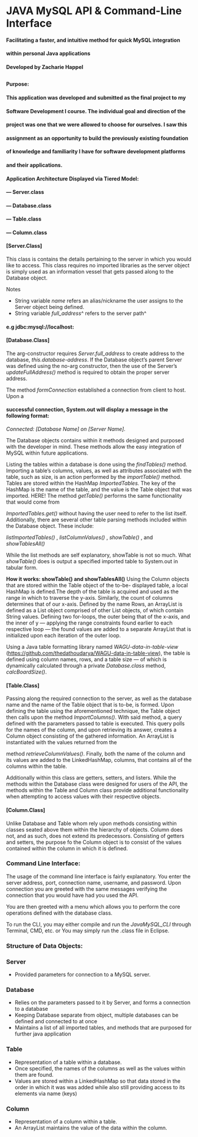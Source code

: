 # JAVA MySQL API & Command-Line Interface

#### Facilitating a faster, and intuitive method for quick MySQL integration

#### within personal Java applications

#### Developed by Zacharie Happel
##

#### Purpose:

#### This application was developed and submitted as the final project to my

#### Software Development I course. The individual goal and direction of the

#### project was one that we were allowed to choose for ourselves. I saw this

#### assignment as an opportunity to build the previously existing foundation

#### of knowledge and familiarity I have for software development platforms

#### and their applications.

#### Application Architecture Displayed via Tiered Model:

#### — Server.class

#### — Database.class

#### — Table.class

#### — Column.class


#### [Server.Class]

This class is contains the details pertaining to the server in which you would like
to access. This class requires no imported libraries as the server object is simply
used as an information vessel that gets passed along to the Database object.

Notes

- String variable _name_ refers an alias/nickname the user assigns to the Server
    object being defined.
- String variable _full_address_^ refers to the server path^

#### e.g jdbc:mysql://localhost:

#### [Database.Class]

The arg-constructor requires _Server.full_address_ to create address to the
database, _this.database-address_. If the Database object’s parent Server was
defined using the no-arg constructor, then the use of the Server’s
_updateFullAddress()_ method is required to obtain the proper server address.

The method _formConnection_ established a connection from client to host. Upon a

#### successful connection, System.out will display a message in the following format:

_Connected: [Database Name] on [Server Name]_.

The Database objects contains within it methods designed and purposed with the
developer in mind. These methods allow the easy integration of MySQL within
future applications.

Listing the tables within a database is done using the _findTables()_ method.
Importing a table’s columns, values, as well as attributes associated with the
table, such as size, is an action performed by the _importTable()_ method. Tables
are stored within the HashMap _ImportedTables._ The key of the HashMap is the
name of the table, and the value is the Table object that was imported. HERE! The
method _getTable()_ performs the same functionality that would come from


_ImportedTables.get()_ without having the user need to refer to the list itself.
Additionally, there are several other table parsing methods included within the
Database object. These include:

_listImportedTables()_ , _listColumnValues()_ , _showTable()_ , and
_showTablesAll()_

While the list methods are self explanatory, showTable is not so much.
What _showTable()_ does is output a specified imported table to System.out in
tabular form.

**How it works: showTable() and showTablesAll()**
Using the Column objects that are stored within the Table object of the to-be-
displayed table, a local HashMap is defined.The depth of the table is acquired
and used as the range in which to traverse the y-axis. Similarly, the count of
columns determines that of our x-axis. Defined by the name Rows, an ArrayList
is defined as a List object comprised of other List objects, of which contain String
values. Defining two for-loops, the outer being that of the x-axis, and the inner of
y — applying the range constraints found earlier to each respective loop — the
found values are added to a separate ArrayList that is initialized upon each
iteration of the outer loop.

Using a Java table formatting library named _WAGU-data-in-table-view_ (https://github.com/thedathoudarya/WAGU-data-in-table-view), the table is defined using
column names, rows, and a table size — of which is dynamically calculated
through a private _Database.class_ method, _calcBoardSize()_.

#### [Table.Class]

Passing along the required connection to the server, as well as the database name
and the name of the Table object that is to-be, is formed. Upon defining the table
using the aforementioned technique, the Table object then calls upon the method
_ImportColumns()_. With said method, a query defined with the parameters
passed to table is executed. This query polls for the names of the column, and
upon retrieving its answer, creates a Column object consisting of the gathered
information. An ArrayList is instantiated with the values returned from the


method _retrieveColumnValues()_. Finally, both the name of the column and
its values are added to the LinkedHashMap, columns, that contains all of the
columns within the table.

Additionally within this class are getters, setters, and listers. While the methods
within the Database class were designed for users of the API, the methods within
the Table and Column class provide additional functionality when attempting to
access values with their respective objects.

#### [Column.Class]

Unlike Database and Table whom rely upon methods consisting within classes
seated above them within the hierarchy of objects. Column does not, and as such,
does not extend its predecessors. Consisting of getters and setters, the purpose fo
the Column object is to consist of the values contained within the column in
which it is defined.

### Command Line Interface:

The usage of the command line interface is fairly explanatory. You enter the
server address, port, connection name, username, and password. Upon
connection you are greeted with the same messages verifying the connection that
you would have had you used the API.

You are then greeted with a menu which allows you to perform the core
operations defined with the database class.

To run the CLI, you may either compile and run the _JavaMySQL_CLI_ through
Terminal, CMD, etc. or You may simply run the .class file in Eclipse.


### Structure of Data Objects:

### Server

- Provided parameters for connection to a MySQL server.

### Database

- Relies on the parameters passed to it by Server, and forms a connection to a
    database
- Keeping Database separate from object, multiple databases can be defined and
    connected to at once
- Maintains a list of all imported tables, and methods that are purposed for
    further java application

### Table

- Representation of a table within a database.
- Once specified, the names of the columns as well as the values within them are
    found.
- Values are stored within a LinkedHashMap so that data stored in the order in
    which it was was added while also still providing access to its elements via
    name (keys)

### Column

- Representation of a column within a table.
- An ArrayList maintains the value of the data within the column.


